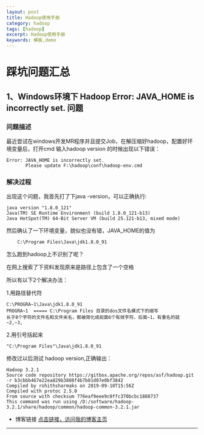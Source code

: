 ```yaml
---
layout: post
title: Hadoop使用手册
category: hadoop
tags: [hadoop]
excerpt: Hadoop使用手册
keywords: 模板,demo
---
```



# 踩坑问题汇总

## 1、Windows环境下 Hadoop Error: JAVA_HOME is incorrectly set. 问题
### 问题描述
最近尝试在windows开发MR程序并且提交Job，在解压缩好hadoop，配置好环境变量后，打开cmd 输入hadoop version 的时候出现以下错误：

    Error: JAVA_HOME is incorrectly set.
           Please update F:\hadoop\conf\hadoop-env.cmd
### 解决过程
出现这个问题，我首先打了下java -version，可以正确执行:

    java version "1.8.0_121"
    Java(TM) SE Runtime Environment (build 1.8.0_121-b13)
    Java HotSpot(TM) 64-Bit Server VM (build 25.121-b13, mixed mode)

然后确认了一下环境变量，貌似也没有错，JAVA_HOME的值为

        C:\Program Files\Java\jdk1.8.0_91

 

怎么跑到hadoop上不识别了呢？

在网上搜索了下资料发现原来是路径上包含了一个空格

 
所以有以下2个解决办法：

1.用路径替代符

    C:\PROGRA~1\Java\jdk1.8.0_91
    PROGRA~1  ===== C:\Program Files 目录的dos文件名模式下的缩写
    长于8个字符的文件名和文件夹名，都被简化成前面6个有效字符，后面~1，有重名的就 ~2,~3,

2.用引号括起来

    "C:\Program Files"\Java\jdk1.8.0_91

修改过以后测试 hadoop version,正确输出：

    Hadoop 3.2.1
    Source code repository https://gitbox.apache.org/repos/asf/hadoop.git -r b3cbbb467e22ea829b3808f4b7b01d07e0bf3842
    Compiled by rohithsharmaks on 2019-09-10T15:56Z
    Compiled with protoc 2.5.0
    From source with checksum 776eaf9eee9c0ffc370bcbc1888737
    This command was run using /D:/software/hadoop-3.2.1/share/hadoop/common/hadoop-common-3.2.1.jar


- 博客链接
[点击链接，访问我的博客主页](https://1327523532.github.io/)
---
